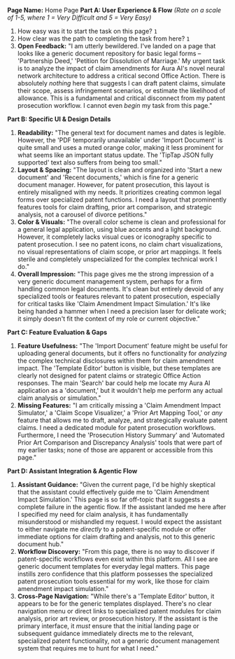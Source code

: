 **Page Name:** Home Page
**Part A: User Experience & Flow**
*(Rate on a scale of 1-5, where 1 = Very Difficult and 5 = Very Easy)*
1. How easy was it to start the task on this page? `1`
2. How clear was the path to completing the task from here? `1`
3. **Open Feedback:** "I am utterly bewildered. I've landed on a page that looks like a generic document repository for basic legal forms – 'Partnership Deed,' 'Petition for Dissolution of Marriage.' My urgent task is to analyze the impact of claim amendments for Aura AI's novel neural network architecture to address a critical second Office Action. There is absolutely *nothing* here that suggests I can draft patent claims, simulate their scope, assess infringement scenarios, or estimate the likelihood of allowance. This is a fundamental and critical disconnect from my patent prosecution workflow. I cannot even *begin* my task from this page."

**Part B: Specific UI & Design Details**
1. **Readability:** "The general text for document names and dates is legible. However, the 'PDF temporarily unavailable' under 'Import Document' is quite small and uses a muted orange color, making it less prominent for what seems like an important status update. The 'TipTap JSON fully supported' text also suffers from being too small."
2. **Layout & Spacing:** "The layout is clean and organized into 'Start a new document' and 'Recent documents,' which is fine for a generic document manager. However, for patent prosecution, this layout is entirely misaligned with my needs. It prioritizes creating common legal forms over specialized patent functions. I need a layout that prominently features tools for claim drafting, prior art comparison, and strategic analysis, not a carousel of divorce petitions."
3. **Color & Visuals:** "The overall color scheme is clean and professional for a general legal application, using blue accents and a light background. However, it completely lacks visual cues or iconography specific to patent prosecution. I see no patent icons, no claim chart visualizations, no visual representations of claim scope, or prior art mappings. It feels sterile and completely unspecialized for the complex technical work I do."
4. **Overall Impression:** "This page gives me the strong impression of a very generic document management system, perhaps for a firm handling common legal documents. It's clean but entirely devoid of any specialized tools or features relevant to patent prosecution, especially for critical tasks like 'Claim Amendment Impact Simulation.' It's like being handed a hammer when I need a precision laser for delicate work; it simply doesn't fit the context of my role or current objective."

**Part C: Feature Evaluation & Gaps**
1. **Feature Usefulness:** "The 'Import Document' feature might be useful for uploading general documents, but it offers no functionality for *analyzing* the complex technical disclosures within them for claim amendment impact. The 'Template Editor' button is visible, but these templates are clearly not designed for patent claims or strategic Office Action responses. The main 'Search' bar could help me locate my Aura AI application as a 'document,' but it wouldn't help me perform any actual claim analysis or simulation."
2. **Missing Features:** "I am critically missing a 'Claim Amendment Impact Simulator,' a 'Claim Scope Visualizer,' a 'Prior Art Mapping Tool,' or *any* feature that allows me to draft, analyze, and strategically evaluate patent claims. I need a dedicated module for patent prosecution workflows. Furthermore, I need the 'Prosecution History Summary' and 'Automated Prior Art Comparison and Discrepancy Analysis' tools that were part of my earlier tasks; none of those are apparent or accessible from this page."

**Part D: Assistant Integration & Agentic Flow**
1. **Assistant Guidance:** "Given the current page, I'd be highly skeptical that the assistant could effectively guide me to 'Claim Amendment Impact Simulation.' This page is so far off-topic that it suggests a complete failure in the agentic flow. If the assistant landed me here after I specified my need for claim analysis, it has fundamentally misunderstood or mishandled my request. I would expect the assistant to either navigate me *directly* to a patent-specific module or offer immediate options for claim drafting and analysis, not to this generic document hub."
2. **Workflow Discovery:** "From this page, there is no way to discover if patent-specific workflows even exist within this platform. All I see are generic document templates for everyday legal matters. This page instills zero confidence that this platform possesses the specialized patent prosecution tools essential for my work, like those for claim amendment impact simulation."
3. **Cross-Page Navigation:** "While there's a 'Template Editor' button, it appears to be for the generic templates displayed. There's no clear navigation menu or direct links to specialized patent modules for claim analysis, prior art review, or prosecution history. If the assistant is the primary interface, it *must* ensure that the initial landing page or subsequent guidance immediately directs me to the relevant, specialized patent functionality, not a generic document management system that requires me to hunt for what I need."